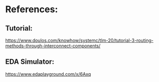 # References:

## Tutorial:
https://www.doulos.com/knowhow/systemc/tlm-20/tutorial-3-routing-methods-through-interconnect-components/

## EDA Simulator:
https://www.edaplayground.com/x/6Axq
